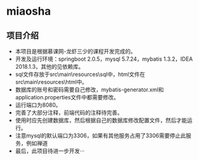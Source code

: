 # miaosha

## 项目介绍
+ 本项目是根据慕课网-龙虾三少的课程开发完成的。
+ 开发及运行环境：springboot 2.0.5，mysql 5.7.24，mybatis 1.3.2，IDEA 2018.1.3，其他的见依赖库。
+ sql文件存放于src\main\resources\sql中，html文件在src\main\resources\html中。
+ 数据库的账号和密码需要自己修改，mybatis-generator.xml和application.properties文件中都需要修改。
+ 运行端口为8080。
+ 完善了大部分注释，前端代码的注释待完善。
+ 使用时应先创建数据库，然后根据自己的数据库修改配置文件，然后才能运行。
+ 注意mysql的默认端口为3306，如果有其他服务占用了3306需要停止此服务，例如禅道
+ 最后，此项目待进一步开发···
